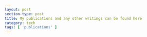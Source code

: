 ```yaml
---
layout: post
section-type: post
title: My publications and any other writings can be found here
category: tech
tags: [ 'publications' ]
---
```


